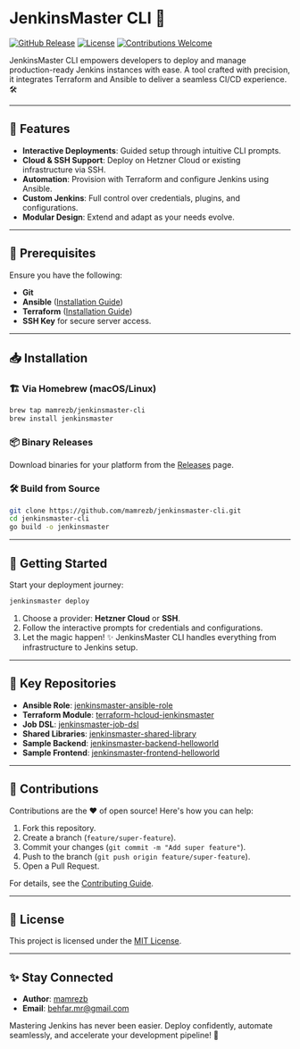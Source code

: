 
# JenkinsMaster CLI 🚀

[![GitHub Release](https://img.shields.io/github/v/release/mamrezb/jenkinsmaster-cli?color=brightgreen&style=for-the-badge)](https://github.com/mamrezb/jenkinsmaster-cli/releases)
[![License](https://img.shields.io/github/license/mamrezb/jenkinsmaster-cli?color=blue&style=for-the-badge)](https://github.com/mamrezb/jenkinsmaster-cli/blob/main/LICENSE)
[![Contributions Welcome](https://img.shields.io/badge/contributions-welcome-orange?style=for-the-badge)](https://github.com/mamrezb/jenkinsmaster-cli/issues)

JenkinsMaster CLI empowers developers to deploy and manage production-ready Jenkins instances with ease. A tool crafted with precision, it integrates Terraform and Ansible to deliver a seamless CI/CD experience. 🛠️

---

## 🌟 Features
- **Interactive Deployments**: Guided setup through intuitive CLI prompts.
- **Cloud & SSH Support**: Deploy on Hetzner Cloud or existing infrastructure via SSH.
- **Automation**: Provision with Terraform and configure Jenkins using Ansible.
- **Custom Jenkins**: Full control over credentials, plugins, and configurations.
- **Modular Design**: Extend and adapt as your needs evolve.

---

## 🔧 Prerequisites
Ensure you have the following:
- **Git**
- **Ansible** ([Installation Guide](https://docs.ansible.com/ansible/latest/installation_guide/intro_installation.html))
- **Terraform** ([Installation Guide](https://learn.hashicorp.com/terraform/getting-started/install.html))
- **SSH Key** for secure server access.

---

## 📥 Installation

### 🏗️ Via Homebrew (macOS/Linux)
```bash
brew tap mamrezb/jenkinsmaster-cli
brew install jenkinsmaster
```

### 📦 Binary Releases
Download binaries for your platform from the [Releases](https://github.com/mamrezb/jenkinsmaster-cli/releases) page.

### 🛠️ Build from Source
```bash
git clone https://github.com/mamrezb/jenkinsmaster-cli.git
cd jenkinsmaster-cli
go build -o jenkinsmaster
```

---

## 🚀 Getting Started

Start your deployment journey:
```bash
jenkinsmaster deploy
```

1. Choose a provider: **Hetzner Cloud** or **SSH**.
2. Follow the interactive prompts for credentials and configurations.
3. Let the magic happen! ✨ JenkinsMaster CLI handles everything from infrastructure to Jenkins setup.

---

## 🔌 Key Repositories
- **Ansible Role**: [jenkinsmaster-ansible-role](https://github.com/mamrezb/jenkinsmaster-ansible-role)
- **Terraform Module**: [terraform-hcloud-jenkinsmaster](https://github.com/mamrezb/terraform-hcloud-jenkinsmaster)
- **Job DSL**: [jenkinsmaster-job-dsl](https://github.com/mamrezb/jenkinsmaster-job-dsl)
- **Shared Libraries**: [jenkinsmaster-shared-library](https://github.com/mamrezb/jenkinsmaster-shared-library)
- **Sample Backend**: [jenkinsmaster-backend-helloworld](https://github.com/mamrezb/jenkinsmaster-backend-helloworld)
- **Sample Frontend**: [jenkinsmaster-frontend-helloworld](https://github.com/mamrezb/jenkinsmaster-frontend-helloworld)

---

## 🤝 Contributions
Contributions are the ❤️ of open source! Here's how you can help:
1. Fork this repository.
2. Create a branch (`feature/super-feature`).
3. Commit your changes (`git commit -m "Add super feature"`).
4. Push to the branch (`git push origin feature/super-feature`).
5. Open a Pull Request.

For details, see the [Contributing Guide](CONTRIBUTING.md).

---

## 📄 License
This project is licensed under the [MIT License](LICENSE).

---

## ✨ Stay Connected
- **Author**: [mamrezb](https://github.com/mamrezb)
- **Email**: [behfar.mr@gmail.com](mailto:behfar.mr@gmail.com)

Mastering Jenkins has never been easier. Deploy confidently, automate seamlessly, and accelerate your development pipeline! 💪